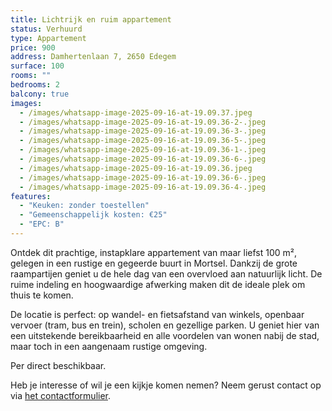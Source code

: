 ```yaml
---
title: Lichtrijk en ruim appartement
status: Verhuurd
type: Appartement
price: 900
address: Damhertenlaan 7, 2650 Edegem
surface: 100
rooms: ""
bedrooms: 2
balcony: true
images:
  - /images/whatsapp-image-2025-09-16-at-19.09.37.jpeg
  - /images/whatsapp-image-2025-09-16-at-19.09.36-2-.jpeg
  - /images/whatsapp-image-2025-09-16-at-19.09.36-3-.jpeg
  - /images/whatsapp-image-2025-09-16-at-19.09.36-5-.jpeg
  - /images/whatsapp-image-2025-09-16-at-19.09.36-1-.jpeg
  - /images/whatsapp-image-2025-09-16-at-19.09.36-6-.jpeg
  - /images/whatsapp-image-2025-09-16-at-19.09.36.jpeg
  - /images/whatsapp-image-2025-09-16-at-19.09.36-6-.jpeg
  - /images/whatsapp-image-2025-09-16-at-19.09.36-4-.jpeg
features:
  - "Keuken: zonder toestellen"
  - "Gemeenschappelijk kosten: €25"
  - "EPC: B"
---
```

Ontdek dit prachtige, instapklare appartement van maar liefst 100 m², gelegen in een rustige en gegeerde buurt in Mortsel. Dankzij de grote raampartijen geniet u de hele dag van een overvloed aan natuurlijk licht. De ruime indeling en hoogwaardige afwerking maken dit de ideale plek om thuis te komen.

De locatie is perfect: op wandel- en fietsafstand van winkels, openbaar vervoer (tram, bus en trein), scholen en gezellige parken. U geniet hier van een uitstekende bereikbaarheid en alle voordelen van wonen nabij de stad, maar toch in een aangenaam rustige omgeving.

Per direct beschikbaar.

Heb je interesse of wil je een kijkje komen nemen? Neem gerust contact op via [het contactformulier](https://xandria-bv.web.app/contact/).
